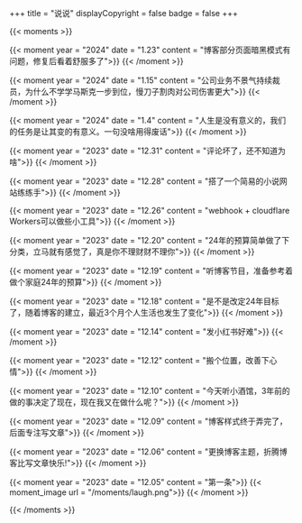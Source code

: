 +++
title = "说说"
displayCopyright = false
badge = false
+++

{{< moments >}}

{{< moment year = "2024" date = "1.23" content = "博客部分页面暗黑模式有问题，修复后看着舒服多了">}}
{{< /moment >}}

{{< moment year = "2024" date = "1.15" content = "公司业务不景气持续裁员，为什么不学学马斯克一步到位，慢刀子割肉对公司伤害更大">}}
{{< /moment >}}

{{< moment year = "2024" date = "1.4" content = "人生是没有意义的，我们的任务是让其变的有意义。一句没啥用得废话">}}
{{< /moment >}}

{{< moment year = "2023" date = "12.31" content = "评论坏了，还不知道为啥">}}
{{< /moment >}}

{{< moment year = "2023" date = "12.28" content = "搭了一个简易的小说网站练练手">}}
{{< /moment >}}

{{< moment year = "2023" date = "12.26" content = "webhook + cloudflare Workers可以做些小工具">}}
{{< /moment >}}

{{< moment year = "2023" date = "12.20" content = "24年的预算简单做了下分类，立马就有感觉了，真是你不理财财不理你">}}
{{< /moment >}}

{{< moment year = "2023" date = "12.19" content = "听博客节目，准备参考着做个家庭24年的预算">}}
{{< /moment >}}

{{< moment year = "2023" date = "12.18" content = "是不是改定24年目标了，随着博客的建立，最近3个月个人生活也发生了变化">}}
{{< /moment >}}

{{< moment year = "2023" date = "12.14" content = "发小红书好难">}}
{{< /moment >}}

{{< moment year = "2023" date = "12.12" content = "搬个位置，改善下心情">}}
{{< /moment >}}

{{< moment year = "2023" date = "12.10" content = "今天听小酒馆，3年前的做的事决定了现在，现在我又在做什么呢？">}}
{{< /moment >}}

{{< moment year = "2023" date = "12.09" content = "博客样式终于弄完了，后面专注写文章">}}
{{< /moment >}}

{{< moment year = "2023" date = "12.06" content = "更换博客主题，折腾博客比写文章快乐!">}}
{{< /moment >}}

{{< moment year = "2023" date = "12.05" content = "第一条">}}
{{< moment_image url = "/moments/laugh.png">}}
{{< /moment >}}

{{< /moments >}}
